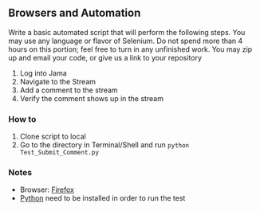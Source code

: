 ## Browsers and Automation

Write a basic automated script that will perform the following steps. You may use any language or flavor of Selenium. Do not spend more than 4 hours on this portion; feel free to turn in any unfinished work. You may zip up and email your code, or give us a link to your repository 
1. Log into Jama 
2. Navigate to the Stream
3. Add a comment to the stream 
4. Verify the comment shows up in the stream


### How to

 1. Clone script to local
 2. Go to the directory in Terminal/Shell and run `python Test_Submit_Comment.py`

### Notes

 - Browser: [Firefox](http://www.mozilla.org/firefox/)
 - [Python](https://www.python.org/) need to be installed in order to run the test
